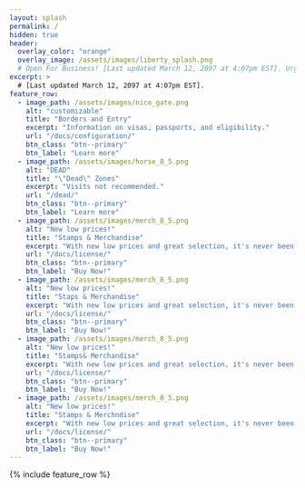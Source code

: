 ```yaml
---
layout: splash
permalink: /
hidden: true
header:
  overlay_color: "orange"
  overlay_image: /assets/images/liberty_splash.png
  # Open For Business! [Last updated March 12, 2097 at 4:07pm EST]. Urgent bug fixes needed. Salary needed for engineers. Please assist by calling 822 - 719 - 8338.
excerpt: >
  # [Last updated March 12, 2097 at 4:07pm EST].
feature_row:
  - image_path: /assets/images/nice_gate.png
    alt: "customizable"
    title: "Borders and Entry"
    excerpt: "Information on visas, passports, and eligibility."
    url: "/docs/configuration/"
    btn_class: "btn--primary"
    btn_label: "Learn more"
  - image_path: /assets/images/horse_8_5.png
    alt: "DEAD"
    title: "\"Dead\" Zones"
    excerpt: "Visits not recommended."
    url: "/dead/"
    btn_class: "btn--primary"
    btn_label: "Learn more"
  - image_path: /assets/images/merch_8_5.png
    alt: "New low prices!"
    title: "Stamps & Merchandise"
    excerpt: "With new low prices and great selection, it's never been a better time to buy merch! Shipping times may be delayed by up to six months depending on interstate embargos."
    url: "/docs/license/"
    btn_class: "btn--primary"
    btn_label: "Buy Now!"
  - image_path: /assets/images/merch_8_5.png
    alt: "New low prices!"
    title: "Staps & Merchandise"
    excerpt: "With new low prices and great selection, it's never been a better time to buy merch! Shipping times may be delayed by up to six months depending on interstate embargos."
    url: "/docs/license/"
    btn_class: "btn--primary"
    btn_label: "Buy Now!"
  - image_path: /assets/images/merch_8_5.png
    alt: "New low prices!"
    title: "Stamps& Merchandise"
    excerpt: "With new low prices and great selection, it's never been a better time to buy merch! Shipping times may be delayed by up to six months depending on interstate embargos."
    url: "/docs/license/"
    btn_class: "btn--primary"
    btn_label: "Buy Now!"
  - image_path: /assets/images/merch_8_5.png
    alt: "New low prices!"
    title: "Stamps & Merchndise"
    excerpt: "With new low prices and great selection, it's never been a better time to buy merch! Shipping times may be delayed by up to six months depending on interstate embargos."
    url: "/docs/license/"
    btn_class: "btn--primary"
    btn_label: "Buy Now!"
---
```


{% include feature_row %}